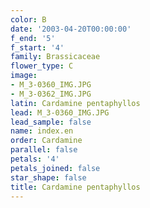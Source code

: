 ```yaml
---
color: B
date: '2003-04-20T00:00:00'
f_end: '5'
f_start: '4'
family: Brassicaceae
flower_type: C
image:
- M_3-0360_IMG.JPG
- M_3-0362_IMG.JPG
latin: Cardamine pentaphyllos
lead: M_3-0360_IMG.JPG
lead_sample: false
name: index.en
order: Cardamine
parallel: false
petals: '4'
petals_joined: false
star_shape: false
title: Cardamine pentaphyllos
---
```

